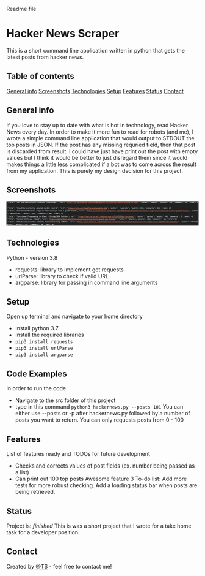 Readme file
# Hacker News Scraper
This is a short command line application written in python that gets the latest posts from hacker news.
## Table of contents
[General info](#general-info)
[Screenshots](#screenshots)
[Technologies](#technologies)
[Setup](#setup)
[Features](#features)
[Status](#status)
[Contact](#contact)
## General info
If you love to stay up to date with what is hot in technology, read Hacker News every day.
In order to make it more fun to read for robots (and me), I wrote a simple command line application that would output to STDOUT the top posts in JSON.
If the post has any missing requried field, then that post is discarded from result. I could have just have print out the post with empty values but I think it would be better to just disregard them since it would makes things a little less complicated if a bot was to come across the result from my application. This is purely my design decision for this project. 
## Screenshots
![Example screenshot](./img/screenshot.png)
## Technologies
Python - version 3.8
- requests: library to implement get requests
- urlParse: library to check if valid URL
- argparse: library for passing in command line arguments
## Setup
Open up terminal and navigate to your home directory
- Install python 3.7
- Install the required libraries
- `pip3 install requests`
- `pip3 install urlParse`
- `pip3 install argparse`
## Code Examples
In order to run the code
- Navigate to the src folder of this project
- type in this command `python3 hackernews.py --posts 101`
You can either use --posts or -p after hackernews.py followed by a number of posts you want to return.
You can only requests posts from 0 - 100
## Features
List of features ready and TODOs for future development
- Checks and corrects values of post fields (ex. number being passed as a list)
- Can print out 100 top posts
Awesome feature 3
To-do list:
Add more tests for more robust checking.
Add a loading status bar when posts are being retrieved.
## Status
Project is: _finished_
This is was a short project that I wrote for a take home task for a developer position.
## Contact
Created by [@TS](https://www.linkedin.com/in/talha-sheikh-007/) - feel free to contact me!
